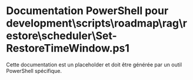 # Documentation PowerShell pour development\scripts\roadmap\rag\restore\scheduler\Set-RestoreTimeWindow.ps1

Cette documentation est un placeholder et doit être générée par un outil PowerShell spécifique.
